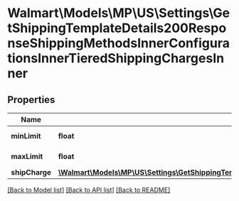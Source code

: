 # Walmart\Models\MP\US\Settings\GetShippingTemplateDetails200ResponseShippingMethodsInnerConfigurationsInnerTieredShippingChargesInner

## Properties

Name | Type | Description | Notes
------------ | ------------- | ------------- | -------------
**minLimit** | **float** | Minimum Limit |
**maxLimit** | **float** | Maximum Limit |
**shipCharge** | [**\Walmart\Models\MP\US\Settings\GetShippingTemplateDetails200ResponseShippingMethodsInnerConfigurationsInnerTieredShippingChargesInnerShipCharge**](GetShippingTemplateDetails200ResponseShippingMethodsInnerConfigurationsInnerTieredShippingChargesInnerShipCharge.md) |  | [optional]


[[Back to Model list]](./) [[Back to API list]](../../../../../README.md#supported-apis) [[Back to README]](../../../../../README.md)
